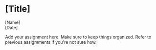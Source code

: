 # [Title]
[Name]  
[Date]  



Add your assignment here. Make sure to keep things organized. Refer to previous assigmments
if you're not sure how.
